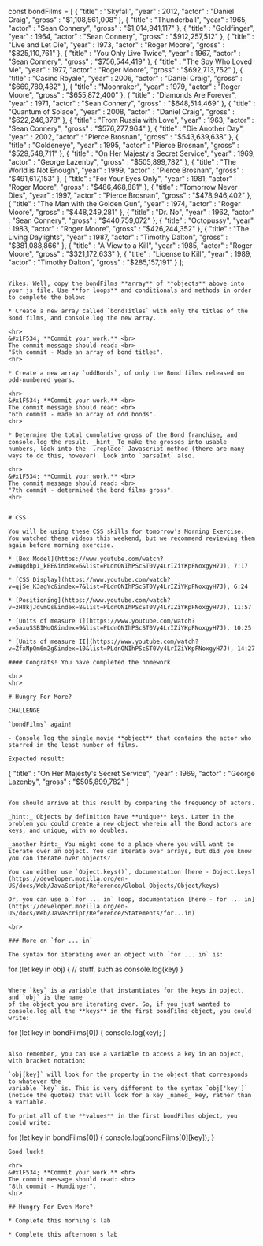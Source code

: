 


const bondFilms = [
  { "title" : "Skyfall", "year" : 2012, "actor" : "Daniel Craig", "gross" : "$1,108,561,008" },
  { "title" : "Thunderball", "year" : 1965, "actor" : "Sean Connery", "gross" : "$1,014,941,117" },
  { "title" : "Goldfinger", "year" : 1964, "actor" : "Sean Connery", "gross" : "$912,257,512" },
  { "title" : "Live and Let Die", "year" : 1973, "actor" : "Roger Moore", "gross" : "$825,110,761" },
  { "title" : "You Only Live Twice", "year" : 1967, "actor" : "Sean Connery", "gross" : "$756,544,419" },
  { "title" : "The Spy Who Loved Me", "year" : 1977, "actor" : "Roger Moore", "gross" : "$692,713,752" },
  { "title" : "Casino Royale", "year" : 2006, "actor" : "Daniel Craig", "gross" : "$669,789,482" },
  { "title" : "Moonraker", "year" : 1979, "actor" : "Roger Moore", "gross" : "$655,872,400" },
  { "title" : "Diamonds Are Forever", "year" : 1971, "actor" : "Sean Connery", "gross" : "$648,514,469" },
  { "title" : "Quantum of Solace", "year" : 2008, "actor" : "Daniel Craig", "gross" : "$622,246,378" },
  { "title" : "From Russia with Love", "year" : 1963, "actor" : "Sean Connery", "gross" : "$576,277,964" },
  { "title" : "Die Another Day", "year" : 2002, "actor" : "Pierce Brosnan", "gross" : "$543,639,638" },
  { "title" : "Goldeneye", "year" : 1995, "actor" : "Pierce Brosnan", "gross" : "$529,548,711" },
  { "title" : "On Her Majesty's Secret Service", "year" : 1969, "actor" : "George Lazenby", "gross" : "$505,899,782" },
  { "title" : "The World is Not Enough", "year" : 1999, "actor" : "Pierce Brosnan", "gross" : "$491,617,153" },
  { "title" : "For Your Eyes Only", "year" : 1981, "actor" : "Roger Moore", "gross" : "$486,468,881" },
  { "title" : "Tomorrow Never Dies", "year" : 1997, "actor" : "Pierce Brosnan", "gross" : "$478,946,402" },
  { "title" : "The Man with the Golden Gun", "year" : 1974, "actor" : "Roger Moore", "gross" : "$448,249,281" },
  { "title" : "Dr. No", "year" : 1962, "actor" : "Sean Connery", "gross" : "$440,759,072" },
  { "title" : "Octopussy", "year" : 1983, "actor" : "Roger Moore", "gross" : "$426,244,352" },
  { "title" : "The Living Daylights", "year" : 1987, "actor" : "Timothy Dalton", "gross" : "$381,088,866" },
  { "title" : "A View to a Kill", "year" : 1985, "actor" : "Roger Moore", "gross" : "$321,172,633" },
  { "title" : "License to Kill", "year" : 1989, "actor" : "Timothy Dalton", "gross" : "$285,157,191" }
];
```

Yikes. Well, copy the bondFilms **array** of **objects** above into your js file. Use **for loops** and conditionals and methods in order to complete the below:

* Create a new array called `bondTitles` with only the titles of the Bond films, and console.log the new array.

<hr>
&#x1F534; **Commit your work.** <br>
The commit message should read: <br>
"5th commit - Made an array of bond titles".
<hr>

* Create a new array `oddBonds`, of only the Bond films released on odd-numbered years.

<hr>
&#x1F534; **Commit your work.** <br>
The commit message should read: <br>
"6th commit - made an array of odd bonds".
<hr>

* Determine the total cumulative gross of the Bond franchise, and console.log the result. _hint_ To make the grosses into usable numbers, look into the `.replace` Javascript method (there are many ways to do this, however). Look into `parseInt` also.

<hr>
&#x1F534; **Commit your work.** <br>
The commit message should read: <br>
"7th commit - determined the bond films gross".
<hr>


# CSS

You will be using these CSS skills for tomorrow’s Morning Exercise. You watched these videos this weekend, but we recommend reviewing them again before morning exercise.

* [Box Model](https://www.youtube.com/watch?v=HNgdhp1_kEE&index=6&list=PLdnONIhPScST0Vy4LrIZiYKpFNoxgyH7J), 7:17

* [CSS Display](https://www.youtube.com/watch?v=qjSe_K3agYc&index=7&list=PLdnONIhPScST0Vy4LrIZiYKpFNoxgyH7J), 6:24

* [Positioning](https://www.youtube.com/watch?v=zH8kjJdvmOs&index=8&list=PLdnONIhPScST0Vy4LrIZiYKpFNoxgyH7J), 11:57

* [Units of measure I](https://www.youtube.com/watch?v=5axuSSBIMuQ&index=9&list=PLdnONIhPScST0Vy4LrIZiYKpFNoxgyH7J), 10:25

* [Units of measure II](https://www.youtube.com/watch?v=ZfxNpQm6m2g&index=10&list=PLdnONIhPScST0Vy4LrIZiYKpFNoxgyH7J), 14:27

#### Congrats! You have completed the homework

<br>
<hr>

# Hungry For More?

CHALLENGE

`bondFilms` again!

- Console log the single movie **object** that contains the actor who starred in the least number of films.

Expected result:

```
{ "title" : "On Her Majesty's Secret Service", "year" : 1969, "actor" : "George Lazenby", "gross" : "$505,899,782" }
```

You should arrive at this result by comparing the frequency of actors.

_hint:_ Objects by definition have **unique** keys. Later in the problem you could create a new object wherein all the Bond actors are keys, and unique, with no doubles.

_another hint:_ You might come to a place where you will want to iterate over an object. You can iterate over arrays, but did you know you can iterate over objects?

You can either use `Object.keys()`, documentation [here - Object.keys](https://developer.mozilla.org/en-US/docs/Web/JavaScript/Reference/Global_Objects/Object/keys)

Or, you can use a `for ... in` loop, documentation [here - for ... in](https://developer.mozilla.org/en-US/docs/Web/JavaScript/Reference/Statements/for...in)

<br>

### More on `for ... in`

The syntax for iterating over an object with `for ... in` is:

```
for (let key in obj) {
    // stuff, such as console.log(key)
}
```

Where `key` is a variable that instantiates for the keys in object, and `obj` is the name
of the object you are iterating over. So, if you just wanted to console.log all the **keys** in the first bondFilms object, you could write:

```
for (let key in bondFilms[0]) {
    console.log(key);
}
```

Also remember, you can use a variable to access a key in an object, with bracket notation:

`obj[key]` will look for the property in the object that corresponds to whatever the
variable `key` is. This is very different to the syntax `obj['key']` (notice the quotes) that will look for a key _named_ key, rather than a variable.

To print all of the **values** in the first bondFilms object, you could write:

```
for (let key in bondFilms[0]) {
    console.log(bondFilms[0][key]);
}
```
Good luck!

<hr>
&#x1F534; **Commit your work.** <br>
The commit message should read: <br>
"8th commit - Humdinger".
<hr>

## Hungry For Even More?

* Complete this morning's lab

* Complete this afternoon's lab

